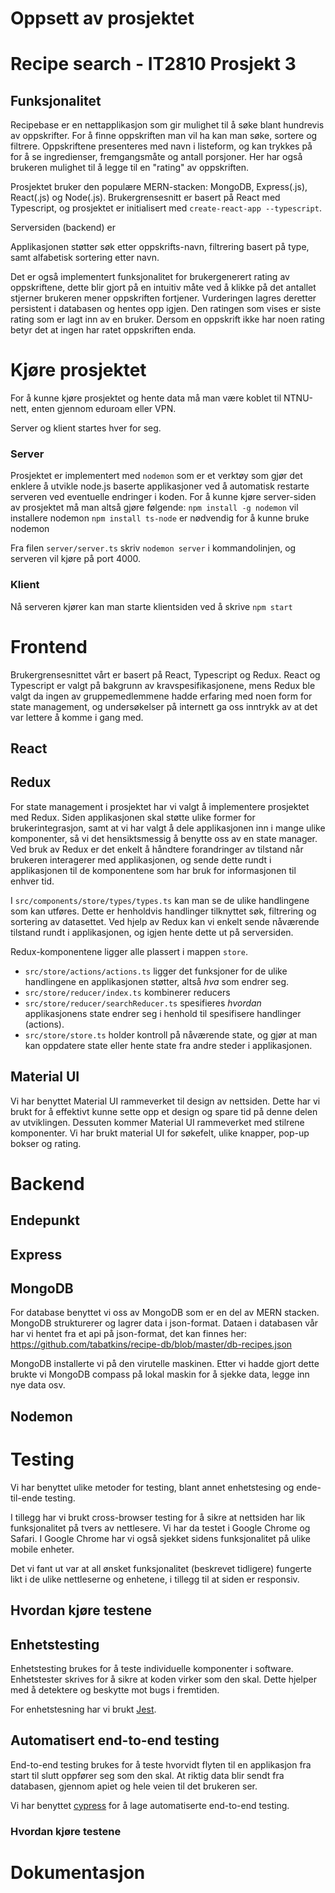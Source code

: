 # Oppsett av prosjektet

# Recipe search - IT2810 Prosjekt 3

## Funksjonalitet

Recipebase er en nettapplikasjon som gir mulighet til å søke blant hundrevis av oppskrifter. For å finne oppskriften man vil ha kan man søke, sortere og filtrere. Oppskriftene presenteres med navn i listeform, og kan trykkes på for å se ingredienser, fremgangsmåte og antall porsjoner. Her har også brukeren mulighet til å legge til en "rating" av oppskriften.

Prosjektet bruker den populære MERN-stacken: MongoDB, Express(.js), React(.js) og Node(.js).
Brukergrensesnitt er basert på React med Typescript, og prosjektet er initialisert med `create-react-app --typescript`.

Serversiden (backend) er

Applikasjonen støtter søk etter oppskrifts-navn, filtrering basert på type, samt alfabetisk sortering etter navn.

Det er også implementert funksjonalitet for brukergenerert rating av oppskriftene, dette blir gjort på en intuitiv måte ved å klikke på det antallet stjerner brukeren mener oppskriften fortjener. Vurderingen lagres deretter persistent i databasen og hentes opp igjen. Den ratingen som vises er siste rating som er lagt inn av en bruker. Dersom en oppskrift ikke har noen rating betyr det at ingen har ratet oppskriften enda.

# Kjøre prosjektet

For å kunne kjøre prosjektet og hente data må man være koblet til NTNU-nett, enten gjennom eduroam eller VPN.

Server og klient startes hver for seg.

### Server

Prosjektet er implementert med `nodemon` som er et verktøy som gjør det enklere å utvikle node.js baserte applikasjoner ved å automatisk restarte serveren ved eventuelle endringer i koden. For å kunne kjøre server-siden av prosjektet må man altså gjøre følgende:
`npm install -g nodemon` vil installere nodemon
`npm install ts-node` er nødvendig for å kunne bruke nodemon

Fra filen `server/server.ts` skriv `nodemon server` i kommandolinjen, og serveren vil kjøre på port 4000.

### Klient

Nå serveren kjører kan man starte klientsiden ved å skrive `npm start`

# Frontend

Brukergrensesnittet vårt er basert på React, Typescript og Redux. React og Typescript er valgt på bakgrunn av kravspesifikasjonene, mens Redux ble valgt da ingen av gruppemedlemmene hadde erfaring med noen form for state management, og undersøkelser på internett ga oss inntrykk av at det var lettere å komme i gang med.

## React

## Redux

For state management i prosjektet har vi valgt å implementere prosjektet med Redux. Siden applikasjonen skal støtte ulike former for brukerintegrasjon, samt at vi har valgt å dele applikasjonen inn i mange ulike komponenter, så vi det hensiktsmessig å benytte oss av en state manager. Ved bruk av Redux er det enkelt å håndtere forandringer av tilstand når brukeren interagerer med applikasjonen, og sende dette rundt i applikasjonen til de komponentene som har bruk for informasjonen til enhver tid.

I `src/components/store/types/types.ts` kan man se de ulike handlingene som kan utføres. Dette er henholdvis handlinger tilknyttet søk, filtrering og sortering av datasettet. Ved hjelp av Redux kan vi enkelt sende nåværende tilstand rundt i applikasjonen, og igjen hente dette ut på serversiden.

Redux-komponentene ligger alle plassert i mappen `store`.

- `src/store/actions/actions.ts` ligger det funksjoner for de ulike handlingene en applikasjonen støtter, altså _hva_ som endrer seg.
- `src/store/reducer/index.ts` kombinerer reducers
- `src/store/reducer/searchReducer.ts` spesifieres _hvordan_ applikasjonens state endrer seg i henhold til spesifisere handlinger (actions).
- `src/store/store.ts` holder kontroll på nåværende state, og gjør at man kan oppdatere state eller hente state fra andre steder i applikasjonen.

## Material UI

Vi har benyttet Material UI rammeverket til design av nettsiden. Dette har vi brukt for å effektivt kunne sette opp et design og spare tid på denne delen av utviklingen. Dessuten kommer Material UI rammeverket med stilrene komponenter. Vi har brukt material UI for søkefelt, ulike knapper, pop-up bokser og rating.

# Backend

## Endepunkt

## Express

## MongoDB

For database benyttet vi oss av MongoDB som er en del av MERN stacken. MongoDB strukturerer og lagrer data i json-format. Dataen i databasen vår har vi hentet fra et api på json-format, det kan finnes her: https://github.com/tabatkins/recipe-db/blob/master/db-recipes.json

MongoDB installerte vi på den virutelle maskinen. Etter vi hadde gjort dette brukte vi MongoDB compass på lokal maskin for å sjekke data, legge inn nye data osv.

## Nodemon

# Testing

Vi har benyttet ulike metoder for testing, blant annet enhetstesing og ende-til-ende testing.

I tillegg har vi brukt cross-browser testing for å sikre at nettsiden har lik funksjonalitet på tvers av nettlesere. Vi har da testet i Google Chrome og Safari. I Google Chrome har vi også sjekket sidens funksjonalitet på ulike mobile enheter.

Det vi fant ut var at all ønsket funksjonalitet (beskrevet tidligere) fungerte likt i de ulike nettleserne og enhetene, i tillegg til at siden er responsiv.

## Hvordan kjøre testene

## Enhetstesting

Enhetstesting brukes for å teste individuelle komponenter i software. Enhetstester skrives for å sikre at koden virker som den skal. Dette hjelper med å detektere og beskytte mot bugs i fremtiden.

For enhetstesning har vi brukt [Jest](https://jestjs.io/).

## Automatisert end-to-end testing

End-to-end testing brukes for å teste hvorvidt flyten til en applikasjon fra start til slutt oppfører seg som den skal. At riktig data blir sendt fra databasen, gjennom apiet og hele veien til det brukeren ser.

Vi har benyttet [cypress](https://www.cypress.io/) for å lage automatiserte end-to-end testing.

### Hvordan kjøre testene

# Dokumentasjon
